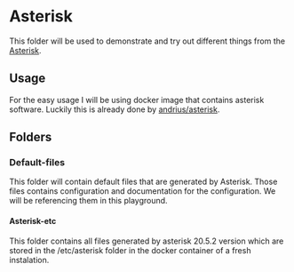 # Asterisk
This folder will be used to demonstrate and try out different things from the [Asterisk](https://www.asterisk.org/).


## Usage
For the easy usage I will be using docker image that contains asterisk software. Luckily this is already done by [andrius/asterisk](https://hub.docker.com/r/andrius/asterisk/#!).


## Folders

### Default-files
This folder will contain default files that are generated by Asterisk. Those files contains configuration and documentation for the configuration. We will be referencing them in this playground.

#### Asterisk-etc
This folder contains all files generated by asterisk 20.5.2 version which are stored in the /etc/asterisk folder in the docker container of a fresh instalation.
